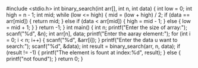 #include <stdio.h>
int binary_search(int arr[], int n, int data)
{
    int low = 0;
    int high = n - 1;
    int mid;
    while (low <= high)
    {
        mid = (low + high) / 2;
        if (data == arr[mid])
        {
            return mid;
        }
        else if (data < arr[mid])
        {
            high = mid - 1;
        }
        else
        {
            low = mid + 1;
        }
    }
    return -1;
}
int main()
{
    int n;
    printf("Enter the size of array:");
    scanf("%d", &n);
    int arr[n], data;
    printf("Enter the aaray element:");
    for (int i = 0; i < n; i++)
    {
        scanf("%d", &arr[i]);
    }
    printf("Enter the data u want to search:");
    scanf("%d", &data);
    int result = binary_search(arr, n, data);
    if (result != -1)
    {
        printf("The element is fount at index:%d", result);
    }
    else
    {
        printf("not found");
    }
    return 0;
}

